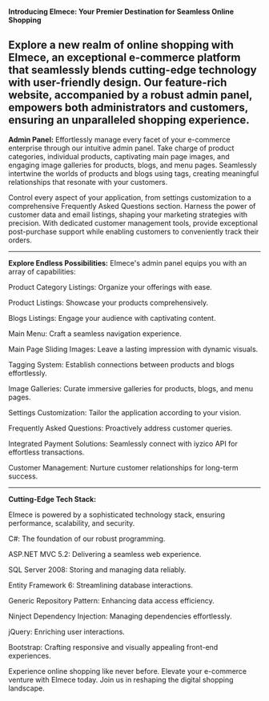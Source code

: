 **Introducing EImece: Your Premier Destination for Seamless Online Shopping**

Explore a new realm of online shopping with EImece, an exceptional e-commerce platform that seamlessly blends cutting-edge technology with user-friendly design. Our feature-rich website, accompanied by a robust admin panel, empowers both administrators and customers, ensuring an unparalleled shopping experience.
-------------------------------------------------------------------------------------------------------------------------------------------------

**Admin Panel:**
Effortlessly manage every facet of your e-commerce enterprise through our intuitive admin panel. Take charge of product categories, individual products, captivating main page images, and engaging image galleries for products, blogs, and menu pages. Seamlessly intertwine the worlds of products and blogs using tags, creating meaningful relationships that resonate with your customers. 

Control every aspect of your application, from settings customization to a comprehensive Frequently Asked Questions section. Harness the power of customer data and email listings, shaping your marketing strategies with precision. With dedicated customer management tools, provide exceptional post-purchase support while enabling customers to conveniently track their orders.

------------------------------------------------------------------------------------------------------------------

**Explore Endless Possibilities:**
EImece's admin panel equips you with an array of capabilities:

Product Category Listings: Organize your offerings with ease.

Product Listings: Showcase your products comprehensively.

Blogs Listings: Engage your audience with captivating content.

Main Menu: Craft a seamless navigation experience.

Main Page Sliding Images: Leave a lasting impression with dynamic visuals.

Tagging System: Establish connections between products and blogs effortlessly.

Image Galleries: Curate immersive galleries for products, blogs, and menu pages.

Settings Customization: Tailor the application according to your vision.

Frequently Asked Questions: Proactively address customer queries.

Integrated Payment Solutions: Seamlessly connect with iyzico API for effortless transactions.

Customer Management: Nurture customer relationships for long-term success.


-------------------------------------------------------------------------------------------------------------------------------------------------



**Cutting-Edge Tech Stack:**

EImece is powered by a sophisticated technology stack, ensuring performance, scalability, and security.

C#: The foundation of our robust programming.

ASP.NET MVC 5.2: Delivering a seamless web experience.

SQL Server 2008: Storing and managing data reliably.

Entity Framework 6: Streamlining database interactions.

Generic Repository Pattern: Enhancing data access efficiency.

Ninject Dependency Injection: Managing dependencies effortlessly.

jQuery: Enriching user interactions.

Bootstrap: Crafting responsive and visually appealing front-end experiences.

Experience online shopping like never before. Elevate your e-commerce venture with EImece today. Join us in reshaping the digital shopping landscape.





